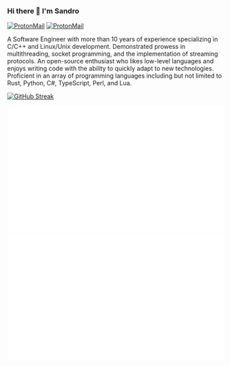 ### Hi there 👋 I'm Sandro

[![ProtonMail](https://img.shields.io/badge/ProtonMail-8B89CC?style=flat-square&logo=protonmail&logoColor=white)](mailto:f4tb0y@protonmail.com)
[![ProtonMail](https://img.shields.io/badge/LinkedIn-0077B5?style=flat-square&logo=linkedin&logoColor=white)](https://linkedin.com/in/kala13x/)

A Software Engineer with more than 10 years of experience specializing in C/C++ and Linux/Unix development. Demonstrated prowess in multithreading, socket programming, and the implementation of streaming protocols. An open-source enthusiast who likes low-level languages and enjoys writing code with the ability to quickly adapt to new technologies. Proficient in an array of programming languages including but not limited to Rust, Python, C#, TypeScript, Perl, and Lua.

[![GitHub Streak](https://github-readme-streak-stats.herokuapp.com?user=kala13x&theme=gruvbox_duo&hide_border=true)](https://github.com/kala13x)

[![GitHub Statistics](https://raw.githubusercontent.com/kala13x/github-stats-transparent/output/generated/overview.svg)](https://github.com/kala13x)
[![GitHub Top Languages](https://raw.githubusercontent.com/kala13x/github-stats-transparent/output/generated/languages.svg)](https://github.com/kala13x)

<!--
**kala13x/kala13x** is a ✨ _special_ ✨ repository because its `README.md` (this file) appears on your GitHub profile.

Here are some ideas to get you started:

- 🔭 I’m currently working on ...
- 🌱 I’m currently learning ...
- 👯 I’m looking to collaborate on ...
- 🤔 I’m looking for help with ...
- 💬 Ask me about ...
- 📫 How to reach me: ...
- 😄 Pronouns: ...
- ⚡ Fun fact: ...
-->
